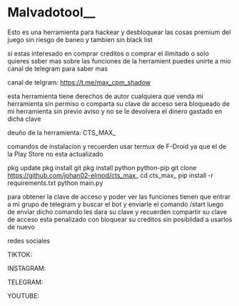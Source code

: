 # Malvadotool__
Esto es una herramienta para hackear y desbloquear las cosas premium del juego sin riesgo de baneo y tambien sin black list

si estas interesado en comprar creditos o comprar el ilimitado o solo quieres ssber mas sobre las funciones de la herramient puedes unirte a mio canal de telegram para saber mas 

canal de telgram: https://t.me/max_cpm_shadow

esta herramienta tiene derechos de autor cualquiera que venda mi herramienta sin permiso o comparta su clave de acceso sera bloqueado de mi herramienta sin previo aviso y no se le devolvera el dinero gastado en dicha clave

deuño de la herramienta: CTS_MAX_

comandos de instalacion y recuerden usar termux de F-Droid ya que el de la Play Store no esta actualizado 

pkg update
pkg install git
pkg install python python-pip
git clone https://github.com/johan02-elmod/cts_max_
cd cts_max_
pip install -r requirements.txt
python main.py

para obtener la clave de acceso y poder ver las funciones tienen que entrar a mi grupo de telegram y buscar el bot y enviarle el comando /start luego de enviar dicho comando les dara su  clave y recuerden compartir su clave de acceso esta penalizado con bloquear su creditos sin posiblidad a usarlos de nuevo 

redes sociales

TIKTOK:

INSTAGRAM:

TELEGRAM:

YOUTUBE:

